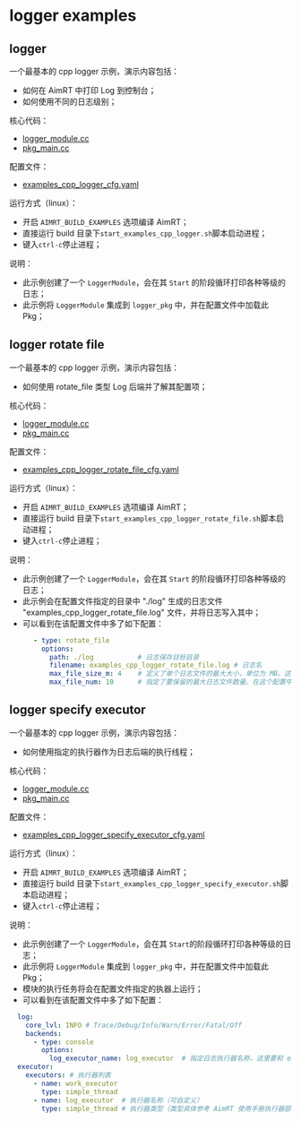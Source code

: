 # logger examples


## logger

一个最基本的 cpp logger 示例，演示内容包括：
- 如何在 AimRT 中打印 Log 到控制台；
- 如何使用不同的日志级别；


核心代码：
- [logger_module.cc](./module/logger_module/logger_module.cc)
- [pkg_main.cc](./pkg/logger_pkg/pkg_main.cc)


配置文件：
- [examples_cpp_logger_cfg.yaml](./install/linux/bin/cfg/examples_cpp_logger_cfg.yaml)


运行方式（linux）：
- 开启 `AIMRT_BUILD_EXAMPLES` 选项编译 AimRT；
- 直接运行 build 目录下`start_examples_cpp_logger.sh`脚本启动进程；
- 键入`ctrl-c`停止进程；


说明：
- 此示例创建了一个 `LoggerModule`，会在其 `Start` 的阶段循环打印各种等级的日志；
- 此示例将 `LoggerModule` 集成到 `logger_pkg` 中，并在配置文件中加载此 Pkg；

  
## logger rotate file

一个最基本的 cpp logger 示例，演示内容包括：
-  如何使用 rotate_file 类型 Log 后端并了解其配置项；

核心代码：
- [logger_module.cc](./module/logger_module/logger_module.cc)
- [pkg_main.cc](./pkg/logger_pkg/pkg_main.cc)


配置文件：
- [examples_cpp_logger_rotate_file_cfg.yaml](./install/linux/bin/cfg/examples_cpp_logger_rotate_file_cfg.yaml)


运行方式（linux）：
- 开启 `AIMRT_BUILD_EXAMPLES` 选项编译 AimRT；
- 直接运行 build 目录下`start_examples_cpp_logger_rotate_file.sh`脚本启动进程；
- 键入`ctrl-c`停止进程；



说明：
- 此示例创建了一个 `LoggerModule`，会在其 `Start` 的阶段循环打印各种等级的日志；
- 此示例会在配置文件指定的目录中 "./log" 生成的日志文件 "examples_cpp_logger_rotate_file.log" 文件，并将日志写入其中；
- 可以看到在该配置文件中多了如下配置：
```yaml
      - type: rotate_file
        options:
          path: ./log           # 日志保存目标目录
          filename: examples_cpp_logger_rotate_file.log # 日志名
          max_file_size_m: 4    # 定义了单个日志文件的最大大小，单位为 MB。这里指定为 4MB，意味着当日志文件达到或超过这个大小时，就会触发轮替
          max_file_num: 10      # 指定了要保留的最大日志文件数量。在这个配置中，最多会保留 10 个日志文件，包括当前正在使用的那个文件。
```

## logger specify executor

一个最基本的 cpp logger 示例，演示内容包括：
- 如何使用指定的执行器作为日志后端的执行线程；

核心代码：
- [logger_module.cc](./module/logger_module/logger_module.cc)
- [pkg_main.cc](./pkg/logger_pkg/pkg_main.cc)


配置文件：
- [examples_cpp_logger_specify_executor_cfg.yaml](./install/linux/bin/cfg/examples_cpp_logger_specify_executor_cfg.yaml)


运行方式（linux）：
- 开启 `AIMRT_BUILD_EXAMPLES` 选项编译 AimRT；
- 直接运行 build 目录下`start_examples_cpp_logger_specify_executor.sh`脚本启动进程；
- 键入`ctrl-c`停止进程；


说明：
- 此示例创建了一个 `LoggerModule`，会在其 `Start`的阶段循环打印各种等级的日志；
- 此示例将 `LoggerModule` 集成到 `logger_pkg` 中，并在配置文件中加载此 Pkg；
- 模块的执行任务将会在配置文件指定的执器上运行；
- 可以看到在该配置文件中多了如下配置：
```yaml
  log:
    core_lvl: INFO # Trace/Debug/Info/Warn/Error/Fatal/Off
    backends:
      - type: console
        options:
          log_executor_name: log_executor  # 指定日志执行器名称，这里要和 executors 中列举的执行器列表匹配
  executor:
    executors: # 执行器列表
      - name: work_executor
        type: simple_thread
      - name: log_executor  # 执行器名称（可自定义）
        type: simple_thread # 执行器类型（类型具体参考 AimRT 使用手册执行器部分）
```

